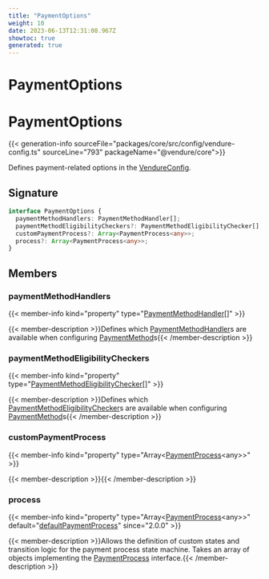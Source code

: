 ```yaml
---
title: "PaymentOptions"
weight: 10
date: 2023-06-13T12:31:08.967Z
showtoc: true
generated: true
---
```

<!-- This file was generated from the Vendure source. Do not modify. Instead, re-run the "docs:build" script -->

# PaymentOptions
<div class="symbol">


# PaymentOptions

{{< generation-info sourceFile="packages/core/src/config/vendure-config.ts" sourceLine="793" packageName="@vendure/core">}}

Defines payment-related options in the <a href='/typescript-api/configuration/vendure-config#vendureconfig'>VendureConfig</a>.

## Signature

```TypeScript
interface PaymentOptions {
  paymentMethodHandlers: PaymentMethodHandler[];
  paymentMethodEligibilityCheckers?: PaymentMethodEligibilityChecker[];
  customPaymentProcess?: Array<PaymentProcess<any>>;
  process?: Array<PaymentProcess<any>>;
}
```
## Members

### paymentMethodHandlers

{{< member-info kind="property" type="<a href='/typescript-api/payment/payment-method-handler#paymentmethodhandler'>PaymentMethodHandler</a>[]"  >}}

{{< member-description >}}Defines which <a href='/typescript-api/payment/payment-method-handler#paymentmethodhandler'>PaymentMethodHandler</a>s are available when configuring
<a href='/typescript-api/entities/payment-method#paymentmethod'>PaymentMethod</a>s{{< /member-description >}}

### paymentMethodEligibilityCheckers

{{< member-info kind="property" type="<a href='/typescript-api/payment/payment-method-eligibility-checker#paymentmethodeligibilitychecker'>PaymentMethodEligibilityChecker</a>[]"  >}}

{{< member-description >}}Defines which <a href='/typescript-api/payment/payment-method-eligibility-checker#paymentmethodeligibilitychecker'>PaymentMethodEligibilityChecker</a>s are available when configuring
<a href='/typescript-api/entities/payment-method#paymentmethod'>PaymentMethod</a>s{{< /member-description >}}

### customPaymentProcess

{{< member-info kind="property" type="Array&#60;<a href='/typescript-api/payment/payment-process#paymentprocess'>PaymentProcess</a>&#60;any&#62;&#62;"  >}}

{{< member-description >}}{{< /member-description >}}

### process

{{< member-info kind="property" type="Array&#60;<a href='/typescript-api/payment/payment-process#paymentprocess'>PaymentProcess</a>&#60;any&#62;&#62;" default="<a href='/typescript-api/payment/default-payment-process#defaultpaymentprocess'>defaultPaymentProcess</a>"  since="2.0.0" >}}

{{< member-description >}}Allows the definition of custom states and transition logic for the payment process state machine.
Takes an array of objects implementing the <a href='/typescript-api/payment/payment-process#paymentprocess'>PaymentProcess</a> interface.{{< /member-description >}}


</div>
